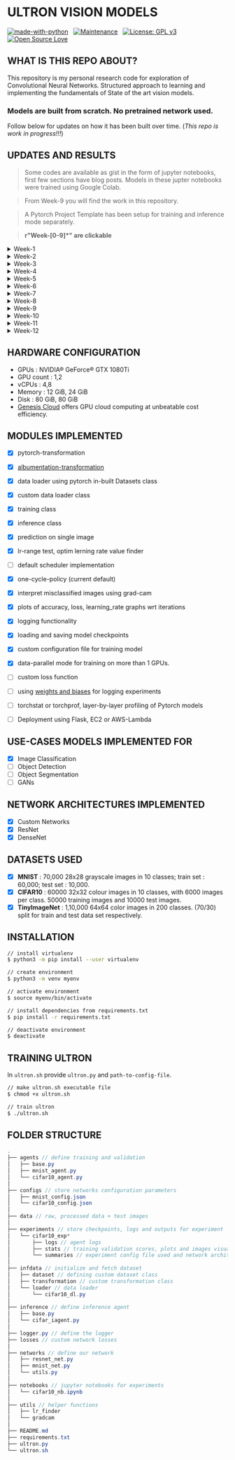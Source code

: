 # ULTRON VISION MODELS

<p align="center">

[![made-with-python](https://img.shields.io/badge/Made%20with-Python-1f425f.svg)](https://www.python.org/)&nbsp;&nbsp;&nbsp;[![Maintenance](https://img.shields.io/badge/Maintained%3F-yes-green.svg)](https://GitHub.com/Naereen/StrapDown.js/graphs/commit-activity)&nbsp;&nbsp;&nbsp;[![License: GPL v3](https://img.shields.io/badge/License-GPLv3-blue.svg)](https://www.gnu.org/licenses/gpl-3.0)&nbsp;&nbsp;&nbsp;[![Open Source Love](https://badges.frapsoft.com/os/v1/open-source.svg?v=103)](https://github.com/ellerbrock/open-source-badges/)

</p>

## WHAT IS THIS REPO ABOUT? 

This repository is my personal research code for exploration of Convolutional Neural Networks. Structured approach to learning and implementing the fundamentals of State of the art vision models. 

### Models are built from scratch. No pretrained network used.

Follow below for updates on how it has been built over time. (*This repo is work in progress!!!*)

## UPDATES AND RESULTS

> Some codes are available as gist in the form of jupyter notebooks, first few sections have blog posts. Models in these jupter notebooks were trained using Google Colab.

> From Week-9 you will find the work in this repository. 

> A Pytorch Project Template has been setup for training and inference mode separately. 

> **r"Week-[0-9]*" are clickable**

<details>
    <summary>Week-1</summary>

- Machine Learning Intuition, Background & Basics
- Python 101 for Machine Learning
- [blog](https://myselfhimanshu.github.io/posts/cnn_01/)

</details>

<details>
    <summary>Week-2</summary>

- Convolutions, Pooling Operations & Channels
- Pytorch 101 for Vision Machine Learning
- [blog](https://myselfhimanshu.github.io/posts/cnn_02/)

</details>

<details>
    <summary>Week-3</summary>

- Kernels, Activations and Layers
- [blog](https://myselfhimanshu.github.io/posts/cnn_03/)

</details>

<details>
    <summary>Week-4</summary>

- Architectural Basics. Finding suitable model architecture for the objective
- MNIST model training 
    - parameters used 13,402
    - epochs=20
    - highest test accuracy = 99.46%, epoch = 19th
    - [notebook link](https://gist.github.com/myselfHimanshu/6a8b74689799aa31fab5c7406c435461)

</details>

<details>
    <summary>Week-5</summary>

- Receptive Field : core fundamental concept
- MNIST model training
    - parameters used 7808
    - epochs=15
    - highest test accuracy = 99.43%, epoch = 11th 
    - [notebook link](https://gist.github.com/myselfHimanshu/82443162b618885628bff4d8a100ed21)

</details>

<details>
    <summary>Week-6</summary>

- BN, Kernels & Regularization
- Mathematics behind Batch Normalization, Kernel Initialization and Regularization
- MNIST model training
    - using L1/L2 regularization with BN/GBN
    - BN : batch normalization
    - GBN : ghost batch normalization
    - best model : BN with L2
        - parameters used 7808
        - epochs=25
        - highest test accuaracy = 99.54%, epoch = 21st
    - [notebook link](https://gist.github.com/myselfHimanshu/61fbda0a7a451b53d7a39ee9fc2d91e2)

</details>

<details>
    <summary>Week-7</summary>

- Advanced Convolution
- Depthwise, Pixel Shuffle, Dilated, Transpose Convolutions
- CIFAR-10 dataset
- Achieve an accuracy of greater than 80% on CIFAR-10 dataset
    - architecture to C1C2C3C40 (basically 3 MPs)
    - total params to be less than 1M
    - RF must be more than 44
    - one of the layers must use Depthwise Separable Convolution
    - one of the layers must use Dilated Convolution
    - use GAP
- Result
    - parameters used 220,778
    - epochs = 20
    - highest test acc = 85.55%
    - [notebook link](https://gist.github.com/myselfHimanshu/bd9a700c332d8a91a1ada399ce318670)

</details>

<details>
    <summary>Week-8</summary>

- Receptive Fields and Network Architectures : Resnet Architecture
- Achieve an accuracy of greater than 85% on CIFAR-10 dataset
    - architecture ResNet18
- Result
    - parameters : 11,173,962
    - epoch : 50
    - training acc : 98.65%
    - testing acc : 89.78%
    - [notebook link](https://gist.github.com/myselfHimanshu/7969fe685b507286657fdea74e449d91)

</details>

<details>
    <summary>Week-9</summary>

- Data Augmentation using Albumentations
- DNN Interpretability, Class Activation Maps using grad-cam
- Achieve an accuracy of greater than 87% on CIFAR-10 dataset
    - architecture ResNet18
    - Move transformations to Albumentations. 
    - Implement GradCam function. 
- Result
    - parameters : 11,173,962
    - epoch : 50
    - testing acc : 92.17%
    - [work link](https://github.com/myselfHimanshu/ultron-vision/tree/master/experiments/cifar10_exp_04_resnet_album)

</details>

<details>
    <summary>Week-10</summary>

- Advanced Concepts : Optimizers, LR Schedules, LR Finder & Loss Functions
- Achieve an accuracy of greater than 88% on CIFAR-10 dataset
    - architecture ResNet18
    - Add CutOut augmentation
    - Implement LR Finder (for SGD, not for ADAM)
    - Implement ReduceLROnPlateau
- Result
    - parameters : 11,173,962
    - epoch : 50
    - testing acc : 89.80%
    - [work link](https://github.com/myselfHimanshu/ultron-vision/tree/master/experiments/cifar10_exp-06_resnet_album_findlr)

</details>

<details>
    <summary>Week-11</summary>

- Super Convergence
- Cyclic Learning Rates, One Cycle Policy
- Achieve an accuracy of greater than 90% on CIFAR-10 dataset
    - 3Layer-DenseNet
    - Implement One Cycle Policy
- Result
    - parameters : 6,573,130
    - epoch : 24
    - testing acc : 91.02%
    - [work link](https://github.com/myselfHimanshu/ultron-vision/tree/master/experiments/cifar10_session11-exp-002)

</details>

<details>
    <summary>Week-12</summary>

- Object Localization : YOLO
- Use TinyImageNet dataset, create custom data loader with 70/30 split.
- Achieve an accuracy of greater than 50% on TinyImageNet dataset
    - ResNet18
    - One Cycle Policy
- Result
    - parameters : 11,173,962
    - epoch : 30
    - testing acc : 58.35%
    - [work link](https://github.com/myselfHimanshu/ultron-vision/tree/master/experiments/tinyimagenet-exp-002)

</details>



## HARDWARE CONFIGURATION

- GPUs : NVIDIA® GeForce® GTX 1080Ti
- GPU count : 1,2
- vCPUs : 4,8
- Memory : 12 GiB, 24 GiB
- Disk : 80 GiB, 80 GiB
- [Genesis Cloud](https://gnsiscld.co/496pv5j) offers GPU cloud computing at unbeatable cost efficiency.


## MODULES IMPLEMENTED

- [x] pytorch-transformation
- [x] [albumentation-transformation](https://albumentations.readthedocs.io/en/latest/index.html)
- [x] data loader using pytorch in-built Datasets class
- [x] custom data loader class
- [x] training class
- [x] inference class
- [x] prediction on single image
- [x] lr-range test, optim lerning rate value finder
- [ ] default scheduler implementation
- [x] one-cycle-policy (current default)
- [x] interpret misclassified images using grad-cam
- [x] plots of accuracy, loss, learning_rate graphs wrt iterations
- [x] logging functionality
- [x] loading and saving model checkpoints
- [x] custom configuration file for training model
- [x] data-parallel mode for training on more than 1 GPUs. 
- [ ] custom loss function
- [ ] using [weights and biases](https://www.wandb.com/) for logging experiments
- [ ] torchstat or torchprof, layer-by-layer profiling of Pytorch models
- [ ] Deployment using Flask, EC2 or AWS-Lambda


## USE-CASES MODELS IMPLEMENTED FOR

- [x] Image Classification
- [ ] Object Detection
- [ ] Object Segmentation
- [ ] GANs

## NETWORK ARCHITECTURES IMPLEMENTED

- [x] Custom Networks
- [x] ResNet
- [x] DenseNet

## DATASETS USED

- [x] **MNIST** : 70,000 28x28 grayscale images in 10 classes; train set : 60,000; test set : 10,000.
- [x] **CIFAR10** : 60000 32x32 colour images in 10 classes, with 6000 images per class. 50000 training images and 10000 test images.
- [x] **TinyImageNet** : 1,10,000 64x64 color images in 200 classes. (70/30) split for train and test data set respectively.

## INSTALLATION

```bash
// install virtualenv
$ python3 -m pip install --user virtualenv

// create environment
$ python3 -m venv myenv

// activate environment
$ source myenv/bin/activate

// install dependencies from requirements.txt
$ pip install -r requirements.txt

// deactivate environment
$ deactivate
```

## TRAINING ULTRON

In `ultron.sh` provide `ultron.py` and `path-to-config-file`.

```bash
// make ultron.sh executable file
$ chmod +x ultron.sh

// train ultron
$ ./ultron.sh
```

## FOLDER STRUCTURE

```java
.
├── agents // define training and validation
│   ├── base.py
│   ├── mnist_agent.py
│   └── cifar10_agent.py
│
├── configs // store networks configuration parameters
│   ├── mnist_config.json
│   └── cifar10_config.json
│
├── data // raw, processed data + test images
│
├── experiments // store checkpoints, logs and outputs for experiment
│   └── cifar10_exp*
│       ├── logs // agent logs
│       ├── stats // training validation scores, plots and images visualization data
│       └── summaries // experiment config file used and network architecture
│
├── infdata // initialize and fetch dataset
│   ├── dataset // defining custom dataset class
│   ├── transformation // custom transformation class
│   └── loader // data loader
│       └── cifar10_dl.py
│
├── inference // define inference agent
│   ├── base.py
│   └── cifar_iagent.py
│
├── logger.py // define the logger
├── losses // custom network losses
│
├── networks // define our network
│   ├── resnet_net.py
│   ├── mnist_net.py
│   └── utils.py
│
├── notebooks // jupyter notebooks for experiments
│   └── cifar10_nb.ipynb
│
├── utils // helper functions
│   ├── lr_finder
│   └── gradcam
│
├── README.md
├── requirements.txt
├── ultron.py
└── ultron.sh
```



